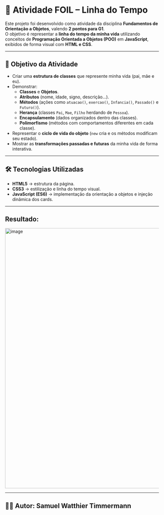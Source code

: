 # 📌 Atividade FOIL – Linha do Tempo

Este projeto foi desenvolvido como atividade da disciplina **Fundamentos de Orientação a Objetos**, valendo **2 pontos para G1**.  
O objetivo é representar a **linha do tempo da minha vida** utilizando conceitos de **Programação Orientada a Objetos (POO)** em **JavaScript**, exibidos de forma visual com **HTML e CSS**.

---

## 🎯 Objetivo da Atividade
- Criar uma **estrutura de classes** que represente minha vida (pai, mãe e eu).
- Demonstrar:
  - **Classes** e **Objetos**.
  - **Atributos** (nome, idade, signo, descrição...).
  - **Métodos** (ações como `atuacao()`, `exercao()`, `Infancia()`, `Passado()` e `Futuro()`).
  - **Herança** (classes `Pai`, `Mae`, `Filho` herdando de `Pessoa`).
  - **Encapsulamento** (dados organizados dentro das classes).
  - **Polimorfismo** (métodos com comportamentos diferentes em cada classe).
- Representar o **ciclo de vida do objeto** (`new` cria e os métodos modificam seu estado).
- Mostrar as **transformações passadas e futuras** da minha vida de forma interativa.

---

## 🛠️ Tecnologias Utilizadas
- **HTML5** → estrutura da página.  
- **CSS3** → estilização e linha do tempo visual.  
- **JavaScript (ES6)** → implementação da orientação a objetos e injeção dinâmica dos cards.

---
## Resultado:

<img width="1294" height="851" alt="image" src="https://github.com/user-attachments/assets/93133987-8fe6-434c-a3cc-1920e99c9feb" />

---
## 🧑‍💻 Autor: Samuel Watthier Timmermann

